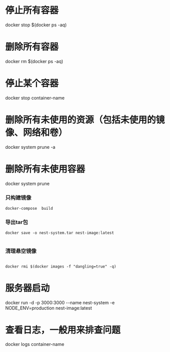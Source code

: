 # 停止所有容器
docker stop $(docker ps -aq)

# 删除所有容器
docker rm $(docker ps -aq)

# 停止某个容器
docker stop container-name

# 删除所有未使用的资源（包括未使用的镜像、网络和卷）
docker system prune -a


# 删除所有未使用容器
docker system prune

### 只构建镜像

```
docker-compose  build 

```


### 导出tar包

```
docker save -o nest-system.tar nest-image:latest


```

### 清理悬空镜像

```

docker rmi $(docker images -f "dangling=true" -q)

```



# 服务器启动
docker run -d -p 3000:3000 --name nest-system -e NODE_ENV=production nest-image:latest


# 查看日志，一般用来排查问题
docker logs container-name

